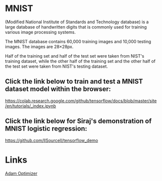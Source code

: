 # MNIST
(Modified National Institute of Standards and Technology database) is a large database of handwritten digits that is commonly used for training various image processing systems.

The MNIST database contains 60,000 training images and 10,000 testing images. The images are 28×28px.

Half of the training set and half of the test set were taken from NIST's training dataset, while the other half of the training set and the other half of the test set were taken from NIST's testing dataset.

## Click the link below to train and test a MNIST dataset model within the browser:

https://colab.research.google.com/github/tensorflow/docs/blob/master/site/en/tutorials/_index.ipynb

## Click the link below for Siraj's demonstration of MNIST logistic regression:

https://github.com/llSourcell/tensorflow_demo

# Links

[Adam Optimizer](https://smist08.wordpress.com/tag/adam-optimizer/)

